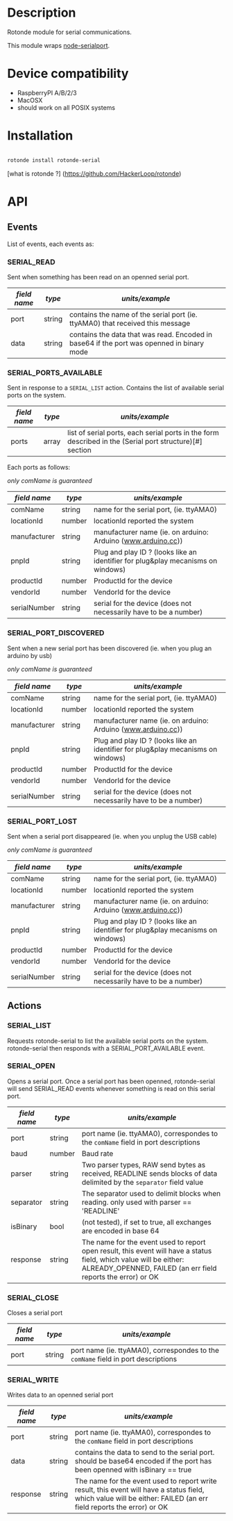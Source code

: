 # Description

Rotonde module for serial communications.

This module wraps [node-serialport](https://github.com/voodootikigod/node-serialport).

# Device compatibility

- RaspberryPI A/B/2/3
- MacOSX
- should work on all POSIX systems

# Installation

```sh

rotonde install rotonde-serial

```

[what is rotonde ?] (https://github.com/HackerLoop/rotonde)

# API

## Events

List of events, each events as:

### SERIAL_READ

Sent when something has been read on an openned serial port.

| *field name* | *type* | *units/example*           |
|--------------|--------|---------------------------|
| port         | string | contains the name of the serial port (ie. ttyAMA0) that received this message |
| data         | string | contains the data that was read. Encoded in base64 if the port was openned in binary mode |

### SERIAL_PORTS_AVAILABLE

Sent in response to a `SERIAL_LIST` action.
Contains the list of available serial ports on the system.

| *field name* | *type* | *units/example*           |
|--------------|--------|---------------------------|
| ports        | array  | list of serial ports, each serial ports in the form described in the (Serial port structure)[#] section |

Each ports as follows:

_only comName is guaranteed_

| *field name* | *type* | *units/example*           |
|--------------|--------|---------------------------|
| comName      | string | name for the serial port, (ie. ttyAMA0) |
| locationId   | number | locationId reported the system |
| manufacturer | string | manufacturer name (ie. on arduino: Arduino (www.arduino.cc)) |
| pnpId        | string | Plug and play ID ? (looks like an identifier for plug&play mecanisms on windows) |
| productId    | number | ProductId for the device |
| vendorId     | number | VendorId for the device  |
| serialNumber | string | serial for the device (does not necessarily have to be a number)  |

### SERIAL_PORT_DISCOVERED

Sent when a new serial port has been discovered (ie. when you plug an arduino by usb)

_only comName is guaranteed_

| *field name* | *type* | *units/example*           |
|--------------|--------|---------------------------|
| comName      | string | name for the serial port, (ie. ttyAMA0) |
| locationId   | number | locationId reported the system |
| manufacturer | string | manufacturer name (ie. on arduino: Arduino (www.arduino.cc)) |
| pnpId        | string | Plug and play ID ? (looks like an identifier for plug&play mecanisms on windows) |
| productId    | number | ProductId for the device |
| vendorId     | number | VendorId for the device  |
| serialNumber | string | serial for the device (does not necessarily have to be a number)  |

### SERIAL_PORT_LOST

Sent when a serial port disappeared (ie. when you unplug the USB cable)

_only comName is guaranteed_

| *field name* | *type* | *units/example*           |
|--------------|--------|---------------------------|
| comName      | string | name for the serial port, (ie. ttyAMA0) |
| locationId   | number | locationId reported the system |
| manufacturer | string | manufacturer name (ie. on arduino: Arduino (www.arduino.cc)) |
| pnpId        | string | Plug and play ID ? (looks like an identifier for plug&play mecanisms on windows) |
| productId    | number | ProductId for the device |
| vendorId     | number | VendorId for the device  |
| serialNumber | string | serial for the device (does not necessarily have to be a number)  |

## Actions

### SERIAL_LIST

Requests rotonde-serial to list the available serial ports on the system.
rotonde-serial then responds with a SERIAL_PORT_AVAILABLE event.

### SERIAL_OPEN

Opens a serial port.
Once a serial port has been openned, rotonde-serial will send
SERIAL_READ events whenever something is read on this serial port.

| *field name* | *type* | *units/example*           |
|--------------|--------|---------------------------|
| port         | string | port name (ie. ttyAMA0), correspondes to the `comName` field in port descriptions |
| baud         | number | Baud rate                 |
| parser       | string | Two parser types, RAW send bytes as received, READLINE sends blocks of data delimited by the `separator` field value |
| separator    | string | The separator used to delimit blocks when reading. only used with parser == 'READLINE' |
| isBinary     | bool   | (not tested), if set to true, all exchanges are encoded in base 64 |
| response     | string | The name for the event used to report open result, this event will have a status field, which value will be either: ALREADY_OPENNED, FAILED (an err field reports the error) or OK |

### SERIAL_CLOSE

Closes a serial port

| *field name* | *type* | *units/example*           |
|--------------|--------|---------------------------|
| port         | string | port name (ie. ttyAMA0), correspondes to the `comName` field in port descriptions |

### SERIAL_WRITE

Writes data to an openned serial port

| *field name* | *type* | *units/example*           |
|--------------|--------|---------------------------|
| port         | string | port name (ie. ttyAMA0), correspondes to the `comName` field in port descriptions |
| data         | string | contains the data to send to the serial port. should be base64 encoded if the port has been openned with isBinary == true |
| response     | string | The name for the event used to report write result, this event will have a status field, which value will be either: FAILED (an err field reports the error) or OK |
